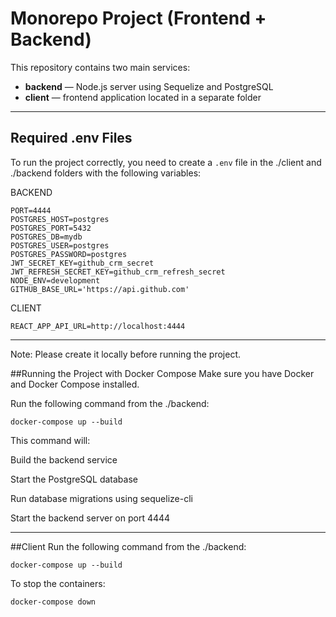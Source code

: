 # Monorepo Project (Frontend + Backend)

This repository contains two main services:  
- **backend** — Node.js server using Sequelize and PostgreSQL  
- **client** — frontend application located in a separate folder

---
## Required .env Files

To run the project correctly, you need to create a `.env` file in the ./client and ./backend folders with the following variables:

BACKEND
```env
PORT=4444
POSTGRES_HOST=postgres
POSTGRES_PORT=5432
POSTGRES_DB=mydb
POSTGRES_USER=postgres
POSTGRES_PASSWORD=postgres
JWT_SECRET_KEY=github_crm_secret
JWT_REFRESH_SECRET_KEY=github_crm_refresh_secret
NODE_ENV=development
GITHUB_BASE_URL='https://api.github.com'
```
CLIENT
```env
REACT_APP_API_URL=http://localhost:4444
```
---
Note:
Please create it locally before running the project.


##Running the Project with Docker Compose
Make sure you have Docker and Docker Compose installed.

Run the following command from the ./backend:

```
docker-compose up --build
```

This command will:

Build the backend service

Start the PostgreSQL database

Run database migrations using sequelize-cli

Start the backend server on port 4444

---

##Client
Run the following command from the ./backend:

```
docker-compose up --build
```

To stop the containers:

```
docker-compose down
```
